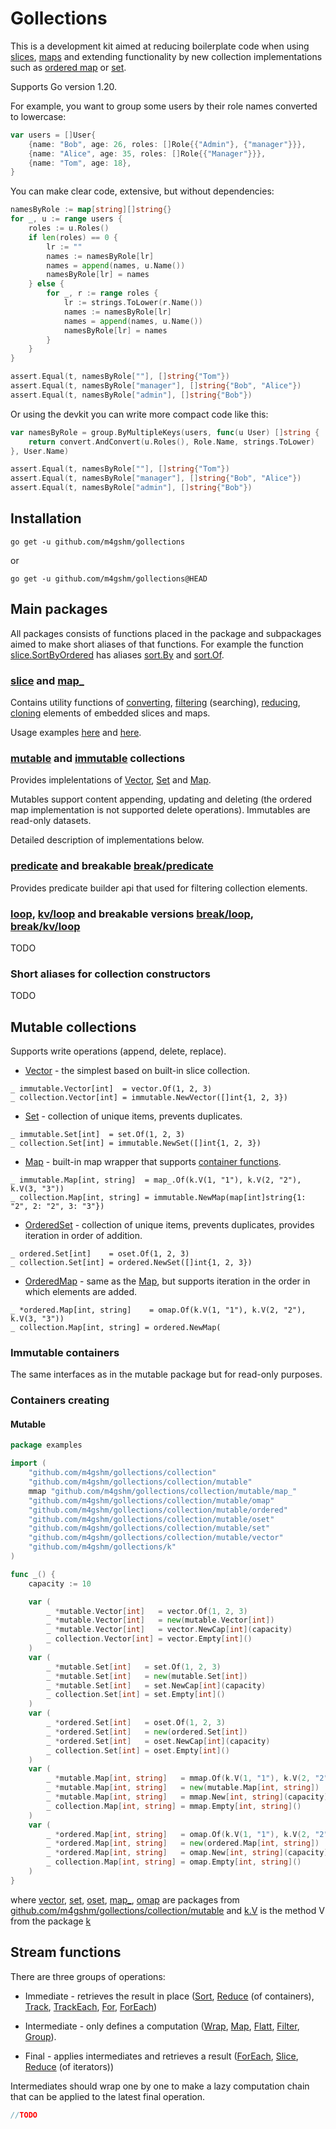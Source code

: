# Gollections

This is a development kit aimed at reducing boilerplate code when using
[slices](./slice/api.go), [maps](./map_/api.go) and extending
functionality by new collection implementations such as [ordered
map](./collection/collection/mutable/omap/api.go) or
[set](./collection/collection/mutable/oset/api.go).

Supports Go version 1.20.

For example, you want to group some users by their role names converted
to lowercase:

``` go
var users = []User{
    {name: "Bob", age: 26, roles: []Role{{"Admin"}, {"manager"}}},
    {name: "Alice", age: 35, roles: []Role{{"Manager"}}},
    {name: "Tom", age: 18},
}
```

You can make clear code, extensive, but without dependencies:

``` go
namesByRole := map[string][]string{}
for _, u := range users {
    roles := u.Roles()
    if len(roles) == 0 {
        lr := ""
        names := namesByRole[lr]
        names = append(names, u.Name())
        namesByRole[lr] = names
    } else {
        for _, r := range roles {
            lr := strings.ToLower(r.Name())
            names := namesByRole[lr]
            names = append(names, u.Name())
            namesByRole[lr] = names
        }
    }
}

assert.Equal(t, namesByRole[""], []string{"Tom"})
assert.Equal(t, namesByRole["manager"], []string{"Bob", "Alice"})
assert.Equal(t, namesByRole["admin"], []string{"Bob"})
```

Or using the devkit you can write more compact code like this:

``` go
var namesByRole = group.ByMultipleKeys(users, func(u User) []string {
    return convert.AndConvert(u.Roles(), Role.Name, strings.ToLower)
}, User.Name)

assert.Equal(t, namesByRole[""], []string{"Tom"})
assert.Equal(t, namesByRole["manager"], []string{"Bob", "Alice"})
assert.Equal(t, namesByRole["admin"], []string{"Bob"})
```

## Installation

``` console
go get -u github.com/m4gshm/gollections
```

or

``` console
go get -u github.com/m4gshm/gollections@HEAD
```

## Main packages

All packages consists of functions placed in the package and subpackages
aimed to make short aliases of that functions. For example the function
[slice.SortByOrdered](./slice/api.go#L459) has aliases
[sort.By](./slice/sort/api.go#L12) and
[sort.Of](./slice/sort/api.go#L23).

### [slice](./slice/api.go) and [map\_](./map_/api.go)

Contains utility functions of [converting](./slice/api.go#L156),
[filtering](./slice/api.go#L379) (searching),
[reducing](./slice/api.go#L464), [cloning](./map_/api.go#L90) elements
of embedded slices and maps.

Usage examples
[here](./internal/examples/sliceexamples/slice_examples_test.go) and
[here](./internal/examples/mapexamples/map_examples_test.go).

### [mutable](./collection/mutable/api.go) and [immutable](./collection/immutable/api.go) collections

Provides implelentations of [Vector](./collection/iface.go#L25),
[Set](./collection/iface.go#L35) and [Map](./collection/iface.go#L41).

Mutables support content appending, updating and deleting (the ordered
map implementation is not supported delete operations). Immutables are
read-only datasets.

Detailed description of implementations below.

### [predicate](./predicate/api.go) and breakable [break/predicate](./predicate/api.go)

Provides predicate builder api that used for filtering collection
elements.

### [loop](./loop/api.go), [kv/loop](./kv/loop/api.go) and breakable versions [break/loop](./break/loop/api.go), [break/kv/loop](./break/kv/loop/api.go)

TODO

### Short aliases for collection constructors

TODO

## Mutable collections

Supports write operations (append, delete, replace).

- [Vector](./collection/mutable/vector/api.go) - the simplest based on
  built-in slice collection.

<!-- -->

    _ immutable.Vector[int]  = vector.Of(1, 2, 3)
    _ collection.Vector[int] = immutable.NewVector([]int{1, 2, 3})

- [Set](./collection/mutable/set/api.go) - collection of unique items,
  prevents duplicates.

<!-- -->

    _ immutable.Set[int]  = set.Of(1, 2, 3)
    _ collection.Set[int] = immutable.NewSet([]int{1, 2, 3})

- [Map](./collection/mutable/map_/api.go) - built-in map wrapper that
  supports [container functions](#container-functions).

<!-- -->

    _ immutable.Map[int, string]  = map_.Of(k.V(1, "1"), k.V(2, "2"), k.V(3, "3"))
    _ collection.Map[int, string] = immutable.NewMap(map[int]string{1: "2", 2: "2", 3: "3"})

- [OrderedSet](./collection/mutable/oset/api.go) - collection of unique
  items, prevents duplicates, provides iteration in order of addition.

<!-- -->

    _ ordered.Set[int]    = oset.Of(1, 2, 3)
    _ collection.Set[int] = ordered.NewSet([]int{1, 2, 3})

- [OrderedMap](./collection/mutable/omap/api.go) - same as the
  [Map](./collection/mutable/map_/api.go), but supports iteration in the
  order in which elements are added.

<!-- -->

    _ *ordered.Map[int, string]    = omap.Of(k.V(1, "1"), k.V(2, "2"), k.V(3, "3"))
    _ collection.Map[int, string] = ordered.NewMap(

### Immutable containers

The same interfaces as in the mutable package but for read-only
purposes.

### Containers creating

#### Mutable

``` go
package examples

import (
    "github.com/m4gshm/gollections/collection"
    "github.com/m4gshm/gollections/collection/mutable"
    mmap "github.com/m4gshm/gollections/collection/mutable/map_"
    "github.com/m4gshm/gollections/collection/mutable/omap"
    "github.com/m4gshm/gollections/collection/mutable/ordered"
    "github.com/m4gshm/gollections/collection/mutable/oset"
    "github.com/m4gshm/gollections/collection/mutable/set"
    "github.com/m4gshm/gollections/collection/mutable/vector"
    "github.com/m4gshm/gollections/k"
)

func _() {
    capacity := 10

    var (
        _ *mutable.Vector[int]   = vector.Of(1, 2, 3)
        _ *mutable.Vector[int]   = new(mutable.Vector[int])
        _ *mutable.Vector[int]   = vector.NewCap[int](capacity)
        _ collection.Vector[int] = vector.Empty[int]()
    )
    var (
        _ *mutable.Set[int]   = set.Of(1, 2, 3)
        _ *mutable.Set[int]   = new(mutable.Set[int])
        _ *mutable.Set[int]   = set.NewCap[int](capacity)
        _ collection.Set[int] = set.Empty[int]()
    )
    var (
        _ *ordered.Set[int]   = oset.Of(1, 2, 3)
        _ *ordered.Set[int]   = new(ordered.Set[int])
        _ *ordered.Set[int]   = oset.NewCap[int](capacity)
        _ collection.Set[int] = oset.Empty[int]()
    )
    var (
        _ *mutable.Map[int, string]   = mmap.Of(k.V(1, "1"), k.V(2, "2"), k.V(3, "3"))
        _ *mutable.Map[int, string]   = new(mutable.Map[int, string])
        _ *mutable.Map[int, string]   = mmap.New[int, string](capacity)
        _ collection.Map[int, string] = mmap.Empty[int, string]()
    )
    var (
        _ *ordered.Map[int, string]   = omap.Of(k.V(1, "1"), k.V(2, "2"), k.V(3, "3"))
        _ *ordered.Map[int, string]   = new(ordered.Map[int, string])
        _ *ordered.Map[int, string]   = omap.New[int, string](capacity)
        _ collection.Map[int, string] = omap.Empty[int, string]()
    )
}
```

where [vector](./collection/mutable/vector/api.go),
[set](./collection/mutable/set/api.go),
[oset](./collection/mutable/oset/api.go),
[map\_](./collection/mutable/map_/api.go),
[omap](./collection/mutable/omap/api.go) are packages from
[github.com/m4gshm/gollections/collection/mutable](./collection/mutable/)
and [k.V](./k/v.go) is the method V from the package [k](./k/)

## Stream functions

There are three groups of operations:

- Immediate - retrieves the result in place
  ([Sort](./collection/immutable/vector.go#L112),
  [Reduce](./collection/immutable/vector.go#L107) (of containers),
  [Track](./collection/immutable/vector.go#L81),
  [TrackEach](./collection/immutable/ordered/map.go#L136),
  [For](./collection/immutable/vector.go#L89),
  [ForEach](./collection/immutable/ordered/map.go#L144))

- Intermediate - only defines a computation ([Wrap](./it/api.go#L17),
  [Map](./c/op/api.go#L11), [Flatt](./c/op/api.go#L21),
  [Filter](./c/op/api.go#L33), [Group](./c/op/api.go#L53)).

- Final - applies intermediates and retrieves a result
  ([ForEach](./it/api.go#L75), [Slice](./it/api.go#L65),
  [Reduce](./it/api.go#L55) (of iterators))

Intermediates should wrap one by one to make a lazy computation chain
that can be applied to the latest final operation.

``` go
//TODO
```
